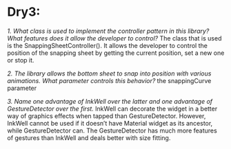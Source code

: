 # Dry3:


*1.	What class is used to implement the controller pattern in this library? What features does it allow the developer to control?*
The class that is used is the SnappingSheetController(). It allows the developer to control the position of the snapping sheet by getting the current position, set a new one or stop it.

*2.	The library allows the bottom sheet to snap into position with various
animations. What parameter controls this behavior?*
the snappingCurve parameter

*3.	Name one advantage of InkWell over the latter and one advantage of GestureDetector over the first.*
InkWell can decorate the widget in a better way of graphics effects when tapped than GestureDetector.
However, InkWell cannot be used if it doesn’t have Material widget as its ancestor, while GestureDetector can.
The GestureDetector has much more features of gestures than InkWell and deals better with size fitting.


